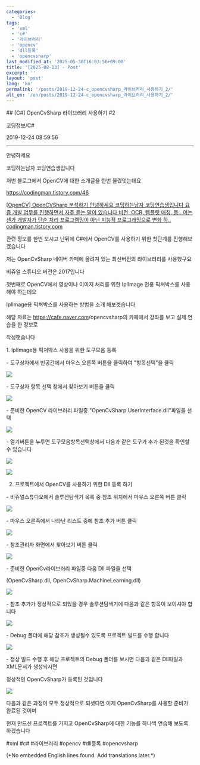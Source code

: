 ```yaml
---
categories:
  - 'Blog'
tags:
  - 'xml'
  - 'c#'
  - '라이브러리'
  - 'opencv'
  - 'dll등록'
  - 'opencvsharp'
last_modified_at: '2025-05-30T16:03:56+09:00'
title: '[2025-08-13] - Post'
excerpt: ''
layout: 'post'
lang: 'ko'
permalink: '/posts/2019-12-24-c_opencvsharp_라이브러리_사용하기_2/'
alt_en: '/en/posts/2019-12-24-c_opencvsharp_라이브러리_사용하기_2/'
---
```


<div class="lang-panel lang-ko" lang="ko">
## [C#] OpenCvSharp 라이브러리 사용하기 #2

코딩정보/C#

2019-12-24 08:59:56

* * *

안녕하세요

코딩하는남자 코딩연습생입니다

저번 블로그에서 OpenCV에 대한 소개글을 한번 올렸엇는데요

<https://codingman.tistory.com/46>

[ [OpenCV] OpenCVSharp 분석하기 안녕하세요 코딩하는남자 코딩연습생입니다 요즘 개발 업무를 진행하면서 자주 듣는 말이
있습니다 비전, OCR, 템플릿 매칭, 등.. 어는샌가 개발자가 단순 처리 프로그램밍이 아닌 지능적 프로그래밍으로 변화 하..
codingman.tistory.com ](https://codingman.tistory.com/46)

관련 정보를 한번 보시고 난뒤에 C#에서 OpenCV를 사용하기 위한 첫단계를 진행해보곘습니다

저는 OpenCvSharp 네이버 카페에 올려져 있는 최신버전의 라이브러리를 사용했구요

비쥬얼 스튜디오 버전은 2017입니다

첫번째로 OpenCV에서 영상이나 이미지 처리를 위한 IplImage 전용 픽쳐박스를 사용해야 하는데요

IplImage용 픽쳐박스를 사용하는 방법을 소개 해보겟습니다

해당 자료는 <https://cafe.naver.com>/opencvsharp의 카페에서 강좌를 보고 실제 연습을 한 정보로

작성햇습니다

1\. IplImage용 픽쳐박스 사용을 위한 도구모음 등록

\- 도구상자에서 빈공간에서 마우스 오른쪽 버튼을 클릭하여 "항목선택"을 클릭

![](/assets/images/c_opencvsharp_라이브러리_사용하기_2/img.jpg)

\- 도구상자 항목 선택 창에서 찾아보기 버튼을 클릭

![](/assets/images/c_opencvsharp_라이브러리_사용하기_2/img_1.jpg)

\- 준비한 OpenCV 라이브러리 파일중 "OpenCvSharp.UserInterface.dll"파일을 선택

![](/assets/images/c_opencvsharp_라이브러리_사용하기_2/img_2.jpg)

\- 열기버튼을 누루면 도구모음항목선택창에서 다음과 같은 도구가 추가 된것을 확인할 수 있습니다

![](/assets/images/c_opencvsharp_라이브러리_사용하기_2/img_3.jpg)

![](/assets/images/c_opencvsharp_라이브러리_사용하기_2/img_4.jpg)

2. 프로젝트에서 OpenCV를 사용하기 위한 Dll 등록 하기

\- 비쥬얼스튜디오에서 솔루션탐색기 목록 중 참조 위치에서 마우스 오른쪽 버튼 클릭

![](/assets/images/c_opencvsharp_라이브러리_사용하기_2/img_5.jpg)

\- 마우스 오른족에서 나타난 리스트 중에 참조 추가 버튼 클릭

![](/assets/images/c_opencvsharp_라이브러리_사용하기_2/img_6.jpg)

\- 참조관리자 화면에서 찾아보기 버튼 클릭

![](/assets/images/c_opencvsharp_라이브러리_사용하기_2/img_7.jpg)

\- 준비한 OpenCv라이브러리 파일중 다음 Dll 파일을 선택

(OpenCvSharp.dll, OpenCvSharp.MachineLearning.dll)

![](/assets/images/c_opencvsharp_라이브러리_사용하기_2/img_8.jpg)

\- 참조 추가가 정상적으로 되었을 경우 솔루션탐색기에 다음과 같은 항목이 보이셔야 합니다

![](/assets/images/c_opencvsharp_라이브러리_사용하기_2/img_9.jpg)

\- Debug 폴더에 해당 참조가 생성될수 있도록 프로젝트 빌드를 수행 합니다

![](/assets/images/c_opencvsharp_라이브러리_사용하기_2/img_10.jpg)

\- 정상 빌드 수행 후 해당 프로젝트의 Debug 폴더를 보시면 다음과 같은 Dll파일과 XML문서가 생성되시면

정상적인 OpenCvSharp가 등록된 것입니다

![](/assets/images/c_opencvsharp_라이브러리_사용하기_2/img_11.jpg)

다음과 같은 과정이 모두 정상적으로 되셧다면 이제 OpenCvSharp를 사용할 준비가 완료된 것이며

현재 만드신 프로젝트를 가지고 OpenCvSharp에 대한 기능를 하나씩 연습해 보도록 하겠습니다

  

#xml #c# #라이브러리 #opencv #dll등록 #opencvsharp


</div>
<div class="lang-panel lang-en" lang="en">
(*No embedded English lines found. Add translations later.*)

</div>

